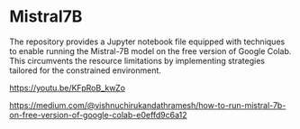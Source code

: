 # Mistral7B
The repository provides a Jupyter notebook file equipped with techniques to enable running the Mistral-7B model on the free version of Google Colab. This circumvents the resource limitations by implementing strategies tailored for the constrained environment.

https://youtu.be/KFpRoB_kwZo

https://medium.com/@vishnuchirukandathramesh/how-to-run-mistral-7b-on-free-version-of-google-colab-e0effd9c6a12
